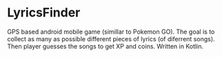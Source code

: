 # LyricsFinder
GPS based android mobile game (simillar to Pokemon GO). 
The goal is to collect as many as possible different pieces of lyrics (of diferrent songs). 
Then player guesses the songs to get XP and coins.
Written in Kotlin.
